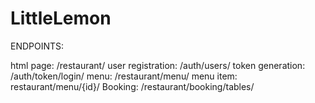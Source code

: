 # LittleLemon

ENDPOINTS:

html page: /restaurant/
user registration: /auth/users/
token generation: /auth/token/login/
menu: /restaurant/menu/
menu item: restaurant/menu/{id}/
Booking: /restaurant/booking/tables/
